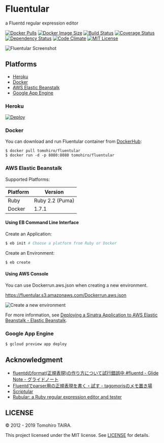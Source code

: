 Fluentular
================================================================================

a Fluentd regular expression editor

[![Docker Pulls](https://img.shields.io/docker/pulls/tomohiro/fluentular.svg?style=flat-square)](https://hub.docker.com/r/tomohiro/fluentular/)
[![Docker Image Size](https://img.shields.io/microbadger/image-size/tomohiro%2Ffluentular.svg?style=flat-square)](https://microbadger.com/images/tomohiro/fluentular)
[![Build Status](https://img.shields.io/travis/Tomohiro/fluentular.svg?style=flat-square)](https://travis-ci.org/Tomohiro/fluentular)
[![Coverage Status](https://img.shields.io/coveralls/Tomohiro/fluentular.svg?style=flat-square)](https://coveralls.io/github/Tomohiro/fluentular)
[![Dependency Status](https://img.shields.io/librariesio/github/Tomohiro/fluentular.svg?style=flat-square)](https://libraries.io/github/Tomohiro/fluentular)
[![Code Climate](https://img.shields.io/codeclimate/tech-debt/Tomohiro%2Ffluentular.svg?style=flat-square)](https://codeclimate.com/github/Tomohiro/fluentular)
[![MIT License](http://img.shields.io/badge/license-MIT-blue.svg?style=flat-square)](LICENSE)


![Fluentular Screenshot](https://cloud.githubusercontent.com/assets/54254/11119798/642cf592-898f-11e5-906d-527bef2db8c3.png)


Platforms
--------------------------------------------------------------------------------

- [Heroku](#heroku)
- [Docker](#docker)
- [AWS Elastic Beanstalk](#aws-elastic-beanstalk)
- [Google App Engine](#google-app-engine)


### Heroku

[![Deploy](https://www.herokucdn.com/deploy/button.png)](https://heroku.com/deploy)


### Docker

You can download and run Fluentular container from [DockerHub](https://registry.hub.docker.com/u/tomohiro/fluentular/):

```
$ docker pull tomohiro/fluentular
$ docker run -d -p 8080:8080 tomohiro/fluentular
```

### AWS Elastic Beanstalk

Supported Platforms:

Platform | Version
-------- | ---------------------------------------------------------------------
Ruby     | Ruby 2.2 (Puma)
Docker   | 1.7.1


#### Using EB Command Line Interface

Create an Application:

```sh
$ eb init # Choose a platform from Ruby or Docker
```

Create an Environment:

```sh
$ eb create
```


#### Using AWS Console

You can use Dockerrun.aws.json when creating a new environment.

https://fluentular.s3.amazonaws.com/Dockerrun.aws.json

![Create a new environment](https://cloud.githubusercontent.com/assets/54254/11200269/0a94db62-8d18-11e5-8e9e-d9ccbd994eea.png)


For more information, see [Deploying a Sinatra Application to AWS Elastic Beanstalk - Elastic Beanstalk](https://docs.aws.amazon.com/elasticbeanstalk/latest/dg/create_deploy_Ruby_sinatra.html).


### Google App Engine

```sh
$ gcloud preview app deploy
```


Acknowledgment
-------------------------------------------------------------------------------

- [fluentdのformat(正規表現)の作り方について試行錯誤中 #fluentd - Glide Note - グライドノート](http://blog.glidenote.com/blog/2012/07/15/fluentd-regex-debug/)
- [Fluentdでparser用の正規表現を書く・試す - tagomorisのメモ置き場](http://d.hatena.ne.jp/tagomoris/20120715/1342368392)
- [Scriptular](http://scriptular.com/)
- [Rubular: a Ruby regular expression editor and tester](http://rubular.com/)


LICENSE
--------------------------------------------------------------------------------

&copy; 2012 - 2019 Tomohiro TAIRA.

This project licensed under the MIT license. See [LICENSE](LICENSE) for details.
